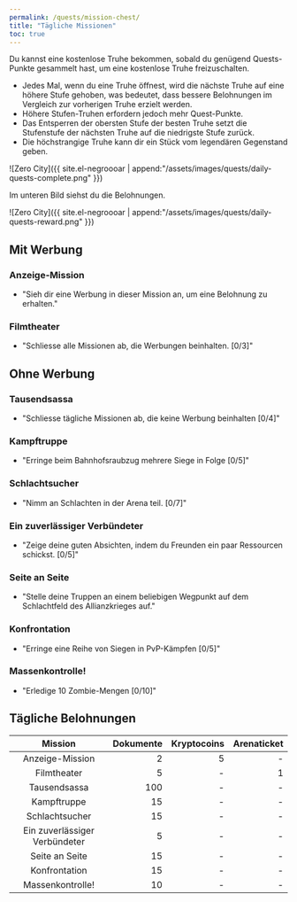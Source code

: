 ```yaml
---
permalink: /quests/mission-chest/
title: "Tägliche Missionen"
toc: true
---
```


Du kannst eine kostenlose Truhe bekommen, sobald du genügend Quests-Punkte gesammelt hast, um eine kostenlose Truhe freizuschalten.

- Jedes Mal, wenn du eine Truhe öffnest, wird die nächste Truhe auf eine höhere Stufe gehoben, was bedeutet, dass bessere Belohnungen im Vergleich zur vorherigen Truhe erzielt werden.
- Höhere Stufen-Truhen erfordern jedoch mehr Quest-Punkte.
- Das Entsperren der obersten Stufe der besten Truhe setzt die Stufenstufe der nächsten Truhe auf die niedrigste Stufe zurück.
- Die höchstrangige Truhe kann dir ein Stück vom legendären Gegenstand geben.

![Zero City]({{ site.el-negroooar | append:"/assets/images/quests/daily-quests-complete.png" }})

Im unteren Bild siehst du die Belohnungen.

![Zero City]({{ site.el-negroooar | append:"/assets/images/quests/daily-quests-reward.png" }})



## Mit Werbung

### Anzeige-Mission

* "Sieh dir eine Werbung in dieser Mission an, um eine Belohnung zu erhalten."

### Filmtheater

* "Schliesse alle Missionen ab, die Werbungen beinhalten. [0/3]"


## Ohne Werbung

### Tausendsassa

* "Schliesse tägliche Missionen ab, die keine Werbung beinhalten [0/4]"  

### Kampftruppe

* "Erringe beim Bahnhofsraubzug mehrere Siege in Folge [0/5]"

### Schlachtsucher

* "Nimm an Schlachten in der Arena teil. [0/7]"

### Ein zuverlässiger Verbündeter

* "Zeige deine guten Absichten, indem du Freunden ein paar Ressourcen schickst. [0/5]"

### Seite an Seite 

* "Stelle deine Truppen an einem beliebigen Wegpunkt auf dem Schlachtfeld des Allianzkrieges auf."

### Konfrontation

* "Erringe eine Reihe von Siegen in PvP-Kämpfen [0/5]"

### Massenkontrolle!

* "Erledige 10 Zombie-Mengen [0/10]"


## Tägliche Belohnungen

| Mission   					 | Dokumente | Kryptocoins | Arenaticket
|:------------------------------:| ---------:| -----------:| -----------:|
| Anzeige-Mission     			 |         2 |           5 |           - |
| Filmtheater          			 |         5 |           - |           1 |
| Tausendsassa          		 |       100 |           - |           - |
| Kampftruppe      				 |        15 |        	 - |           - |
| Schlachtsucher     			 |        15 |        	 - |           - |
| Ein zuverlässiger Verbündeter  |         5 |           - |           - |
| Seite an Seite                 |        15 |           - |           - |
| Konfrontation                  |        15 |           - |           - |
| Massenkontrolle!               |        10 |        	 - |           - |
